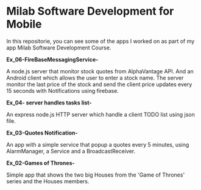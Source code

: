 # Milab Software Development for Mobile

In this repositorie, you can see some of the apps I worked on as part of my app  Milab Software Development Course.


**Ex_06-FireBaseMessagingService-**

A node.js server that monitor stock quotes from AlphaVantage API. 
And an Android client which allows the user to enter a stock name. 
The server monitor the last price of the stock and send the client price updates every 15 seconds with Notifications using firebase.


**Ex_04- server handles tasks list-**

An express node.js HTTP server which handle a client TODO list using json file.


**Ex_03-Quotes Notification-**

An app with a simple service that popup a quotes every 5 minutes, using AlarmManager, a Service and a
BroadcastReceiver.


**Ex_02-Games of Thrones-**

Simple app that shows the two big Houses from the 'Game of Thrones' series and the Houses members.
